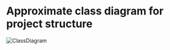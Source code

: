 # Approximate class diagram for project structure
![ClassDiagram](https://github.com/octolera/ToDoGotchi/blob/main/Diagrams/assets/Class.png)
